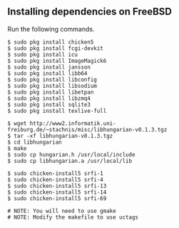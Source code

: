 Installing dependencies on FreeBSD
----------------------------------
Run the following commands.

    $ sudo pkg install chicken5
    $ sudo pkg install fcgi-devkit
    $ sudo pkg install icu
    $ sudo pkg install ImageMagick6
    $ sudo pkg install jansson
    $ sudo pkg install libb64
    $ sudo pkg install libconfig
    $ sudo pkg install libsodium
    $ sudo pkg install libetpan
    $ sudo pkg install libzmq4
    $ sudo pkg install sqlite3
    $ sudo pkg install texlive-full

    $ wget http://www2.informatik.uni-freiburg.de/~stachnis/misc/libhungarian-v0.1.3.tgz
    $ tar -xf libhungarian-v0.1.3.tgz
    $ cd libhungarian
    $ make
    $ sudo cp hungarian.h /usr/local/include
    $ sudo cp libhungarian.a /usr/local/lib

    $ sudo chicken-install5 srfi-1
    $ sudo chicken-install5 srfi-4
    $ sudo chicken-install5 srfi-13
    $ sudo chicken-install5 srfi-14
    $ sudo chicken-install5 srfi-69

    # NOTE: You will need to use gmake
    # NOTE: Modify the makefile to use uctags
